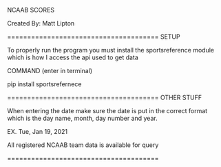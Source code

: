 NCAAB SCORES

Created By:
Matt Lipton

======================================
SETUP

To properly run the program you must
install the sportsreference module 
which is how I access the api used
to get data

COMMAND
(enter in terminal)

pip install sportsrefernece

======================================
OTHER STUFF

When entering the date make sure the
date is put in the correct format
which is the day name, month, day 
number and year.

EX. Tue, Jan 19, 2021

All registered NCAAB team data is
available for query

======================================


